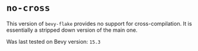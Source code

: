 # `no-cross`

This version of `bevy-flake` provides no support for cross-compilation.
It is essentially a stripped down version of the main one.

Was last tested on Bevy version: `15.3`
